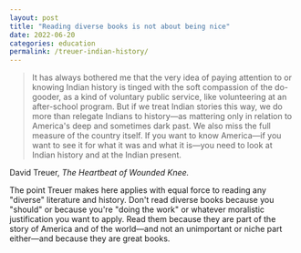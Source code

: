 ```yaml
---
layout: post
title: "Reading diverse books is not about being nice"
date: 2022-06-20
categories: education
permalink: /treuer-indian-history/
---
```


> It has always bothered me that the very idea of paying attention to or knowing Indian history is tinged with the soft compassion of the do-gooder, as a kind of voluntary public service, like volunteering at an after-school program. But if we treat Indian stories this way, we do more than relegate Indians to history—as mattering only in relation to America's deep and sometimes dark past. We also miss the full measure of the country itself. If you want to know America—if you want to see it for what it was and what it is—you need to look at Indian history and at the Indian present.

David Treuer, *The Heartbeat of Wounded Knee.*

The point Treuer makes here applies with equal force to reading any "diverse" literature and history. Don't read diverse books because you "should" or because you're "doing the work" or whatever moralistic justification you want to apply. Read them because they are part of the story of America and of the world—and not an unimportant or niche part either—and because they are great books. 